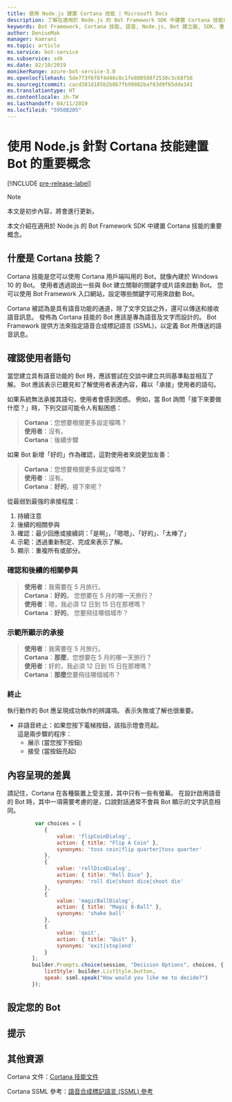 ```yaml
---
title: 使用 Node.js 建置 Cortana 技能 | Microsoft Docs
description: 了解在適用於 Node.js 的 Bot Framework SDK 中建置 Cortana 技能的核心概念。
keywords: Bot Framework, Cortana 技能, 語音, Node.js, Bot 建立器, SDK, 重要概念, 核心概念
author: DeniseMak
manager: kamrani
ms.topic: article
ms.service: bot-service
ms.subservice: sdk
ms.date: 02/10/2019
monikerRange: azure-bot-service-3.0
ms.openlocfilehash: 5de773f6f8f4d46c0c1fe880588f2530c3c68f56
ms.sourcegitcommit: cacd381d185b2b8b7fb99082baf83d9f65dde341
ms.translationtype: HT
ms.contentlocale: zh-TW
ms.lasthandoff: 04/11/2019
ms.locfileid: "59508205"
---
```

# <a name="key-concepts-for-building-a-bot-for-cortana-skills-using-nodejs"></a>使用 Node.js 針對 Cortana 技能建置 Bot 的重要概念
 
[!INCLUDE [pre-release-label](../includes/pre-release-label-v3.md)]

> [!NOTE]
> 本文是初步內容，將會進行更新。

本文介紹在適用於 Node.js 的 Bot Framework SDK 中建置 Cortana 技能的重要概念。 

## <a name="what-is-a-cortana-skill"></a>什麼是 Cortana 技能？
Cortana 技能是您可以使用 Cortana 用戶端叫用的 Bot，就像內建於 Windows 10 的 Bot。 使用者透過說出一些與 Bot 建立關聯的關鍵字或片語來啟動 Bot。 您可以使用 Bot Framework 入口網站，設定哪些關鍵字可用來啟動 Bot。 

Cortana 被認為是具有語音功能的通道，除了文字交談之外，還可以傳送和接收語音訊息。 發佈為 Cortana 技能的 Bot 應該是專為語音及文字而設計的。 Bot Framework 提供方法來指定語音合成標記語言 (SSML)，以定義 Bot 所傳送的語音訊息。

## <a name="acknowledge-user-utterances"></a>確認使用者語句 

<!-- Establishing conversational understanding -->
<!-- Placeholder: In this section, describe how you have to write your speech to sound natural -->


當您建立具有語音功能的 Bot 時，應該嘗試在交談中建立共同基準點並相互了解。 Bot 應該表示已聽見和了解使用者表達內容，藉以「承接」使用者的語句。

如果系統無法承接其語句，使用者會感到困惑。 例如，當 Bot 詢問「接下來要做什麼？」時，下列交談可能令人有點困惑：

> **Cortana**：您想要檢閱更多設定檔嗎？  
> **使用者**：沒有。  
> **Cortana**：後續步驟

如果 Bot 新增「好的」作為確認，這對使用者來說更加友善：

> **Cortana**：您想要檢閱更多設定檔嗎？  
> **使用者**：沒有。  
> **Cortana**：**好的**，接下來呢？

從最弱到最強的承接程度：

1. 持續注意
2. 後續的相關參與
3. 確認：最少回應或接續詞：「是啊」，「嗯嗯」、「好的」、「太棒了」
4. 示範：透過重新制定、完成來表示了解。
5. 顯示︰重複所有或部分。

### <a name="acknowledgement-and-next-relevant-contribution"></a>確認和後續的相關參與

> **使用者**：我需要在 5 月旅行。  
> **Cortana**：**好的**。 您想要在 5 月的哪一天旅行？  
> **使用者**：嗯，我必須 12 日到 15 日在那裡嗎？  
> **Cortana**：**好的**。 您要飛往哪個城市？  

### <a name="grounding-by-demonstration"></a>示範所顯示的承接

> **使用者**：我需要在 5 月旅行。  
> **Cortana**：**那麼**，您想要在 5 月的哪一天旅行？  
> **使用者**：好的，我必須 12 日到 15 日在那裡嗎？  
> **Cortana**：**那麼**您要飛往哪個城市？  
    
### <a name="closure"></a>終止

執行動作的 Bot 應呈現成功執作的辨識項。 表示失敗或了解也很重要。 

* 非語音終止：如果您按下電梯按鈕，該指示燈會亮起。  
這是兩步驟的程序：
    * 展示 (當您按下按鈕)
    * 接受 (當按鈕亮起)

## <a name="differences-in-content-presentation"></a>內容呈現的差異
請記住，Cortana 在各種裝置上受支援，其中只有一些有螢幕。 在設計啟用語音的 Bot 時，其中一項需要考慮的是，口說對話通常不會與 Bot 顯示的文字訊息相同。
<!-- If there are differences in what the bot will say, in the text vs the speak fields of a prompt or in a waterfall, for example, discuss them here.

## Speech

You bot uses the **session.say** method to speak to the user. The speak method has three overloads:
* If you pass only one parameter to **session.say**, it can be a text parameter.
* If you pass two parameters to **session.say**, it can take text and SSML.
* If you pass three parameters, the third parameter takes an options structure that specifies all the options you can pass to build an **IMessage** object.

```javascript
var bot = new builder.UniversalBot(connector, function (session) {
    session.say("Hello... I'm a decision making bot.'.", 
        ssml.speak("Hello. I can help you answer all of life's tough questions."));
    session.replaceDialog('rootMenu');
});

```
## Speech in messages

The **IMessage** object provides a **speak** property for SSML. It can be used to play a .wav file.

The **inputHint** property helps indicate to Cortana whether your bot is expecting input. If you're using a built-in prompt, this value is automatically set to the default of **expectingInput**.

The **inputHint** property can take the following values: 
* **expectingInput**: Indicates that the bot is actively expecting a response from the user. Cortana listens for the user to speak into the microphone.
* **acceptingInput**: Indicates that the bot is passively ready for input but is not waiting on a response. Cortana accepts input from the user if the user holds down the microphone button.
* **ignoringInput**: Cortana is ignoring input. Your bot may send this hint if it is actively processing a request and will ignore input from users until the request is complete.

Prompts must use the `speak:` option.

```javascript
        builder.Prompts.choice(session, "Decision Options", choices, {
            listStyle: builder.ListStyle.button,
            speak: ssml.speak("How would you like me to decide?")
        });
```

Prompts.number has *ordinal support*, meaning that you can say "the last", "the first", "the next-to-last" to choose an item in a list.

## Using synonyms

<!-- Axl Rose example -->
```javascript   
         var choices = [
            { 
                value: 'flipCoinDialog',
                action: { title: "Flip A Coin" },
                synonyms: 'toss coin|flip quarter|toss quarter'
            },
            {
                value: 'rollDiceDialog',
                action: { title: "Roll Dice" },
                synonyms: 'roll die|shoot dice|shoot die'
            },
            {
                value: 'magicBallDialog',
                action: { title: "Magic 8-Ball" },
                synonyms: 'shake ball'
            },
            {
                value: 'quit',
                action: { title: "Quit" },
                synonyms: 'exit|stop|end'
            }
        ];
        builder.Prompts.choice(session, "Decision Options", choices, {
            listStyle: builder.ListStyle.button,
            speak: ssml.speak("How would you like me to decide?")
        });
```

## <a name="configuring-your-bot"></a>設定您的 Bot

## <a name="prompts"></a>提示

## <a name="additional-resources"></a>其他資源

Cortana 文件：[Cortana 技能文件](/cortana/skills/)

Cortana SSML 參考：[語音合成標記語言 (SSML) 參考](/cortana/skills/speech-synthesis-markup-language)
